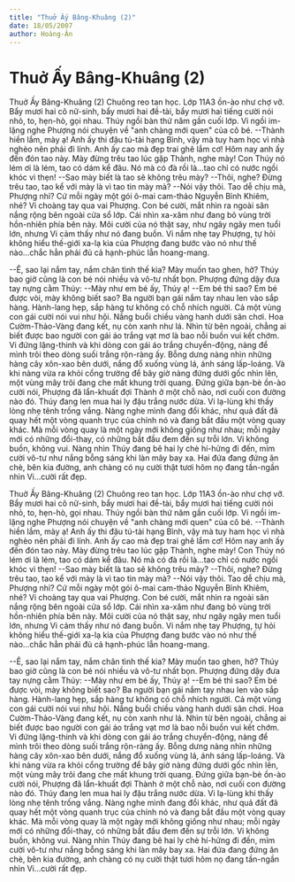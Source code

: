 ```yaml
---
title: "Thuở Ấy Bâng-Khuâng (2)"
date: 18/05/2007
author: Hoàng-Ân
---
```


# Thuở Ấy Bâng-Khuâng (2)

Thuở Ấy Bâng-Khuâng (2)
     Chuông reo tan học.  Lớp 11A3 ồn-ào như chợ vỡ.  Bẩy mươi hai cô nữ-sinh, bẩy mươi hai đề-tài, bẩy mươi hai tiếng cười nói nhỏ, to, hẹn-hò, gọi nhau.  Thúy ngồi bàn thứ năm gần cuối lớp.  Vi ngồi im-lặng nghe Phượng nói chuyện về "anh chàng mới quen" của cô bé.
--Thành hiền lắm, mày ạ!  Anh ấy thi đậu tú-tài hạng Bình, vậy mà tuy ham học vì nhà nghèo nên phải đi lính.  Anh ấy cao mà đẹp trai ghê lắm cơ!  Hôm nay anh ấy đến đón tao này.  Mày đừng trêu tao lúc gặp Thành, nghe mày!  Con Thúy nó lém ơi là lém, tao có dám kể đâu.  Nó mà có đà rồi là...tao chỉ có nước ngồi khóc vì thẹn!
--Sao mày biết là tao sẽ không trêu mày?
--Thôi, nghe?  Đừng trêu tao, tao kể với mày là vì tao tin mày mà?
--Nói vậy thôi.  Tao dễ chịu mà, Phượng nhỉ? Cứ mỗi ngày một gói ô-mai cam-thảo Nguyễn Bỉnh Khiêm, nhé?
     Vi choàng tay qua vai Phượng.  Con bé cười, mắt nhìn ra ngoài sân nắng rộng bên ngoài cửa sổ lớp.  Cái nhìn xa-xăm như đang bỏ vùng trời hồn-nhiên phía bên này.  Môi cười của nó thật say, như ngây ngây men tuổi lớn, nhưng Vi cảm thấy như nó đang buồn.  Vi nắm nhẹ tay Phượng, tự hỏi không hiểu thế-giới xa-lạ kia của Phượng đang bước vào nó như thế nào...chắc hẳn phải đủ cả hạnh-phúc lẫn hoang-mang.

--Ê, sao lại nắm tay, nắm chân tình thế kia?  Mày muốn tao ghen, hở?
     Thúy bao giờ cũng là con bé nói nhiều và vô-tư nhất bọn.  Phượng đứng dậy đưa tay nựng cằm Thúy:
--Mày như em bé ấy, Thúy ạ!
--Em bé thì sao?  Em bé được vòi, mày không biết sao?
     Ba người bạn gái nắm tay nhau len vào sắp hàng.  Hành-lang hẹp, sắp hàng tư không có chỗ nhích người.  Cả một vùng con gái cười nói vui như hội.  Nắng buổi chiều vàng hanh dưới sân chơi.  Hoa Cườm-Thảo-Vàng đang kết, nụ còn xanh như lá.  Nhìn từ bên ngoài, chẳng ai biết được bao người con gái áo trắng vạt mơ là bao nỗi buồn vui kết chớm.  Vi đứng lặng-thinh và khi dòng con gái áo trắng chuyển-động, nàng để mình trôi theo dòng suối trắng rộn-ràng ấy.  Bỗng dưng nàng nhìn những hàng cây xôn-xao bên dưới, nắng đổ xuống vùng lá, ánh sáng lấp-loáng.  Và khi nàng vừa ra khỏi cổng trường để bây giờ nàng đứng dưới gốc nhìn lên, một vùng mây trôi đang che mất khung trời quang.  Đứng giữa bạn-bè ồn-ào cười nói, Phượng đã lẩn-khuất đợi Thành ở một chỗ nào, nơi cuối con đường nào đó.  Thúy đang len mua hai ly đậu trắng nước dừa.  Vi lạ-lùng khi thấy lòng nhẹ tênh trống vắng.  Nàng nghe mình đang đổi khác, như quả đất đã quay hết một vòng quanh trục của chính nó và đang bắt đầu một vòng quay khác.  Mà mỗi vòng quay là một ngày mới không giống như nhau; mỗi ngày mới có những đổi-thay, có những bắt đầu đem đến sự trỗi lớn.
     Vi không buồn, không vui. Nàng nhìn Thúy đang bê hai ly chè hí-hửng đi đến, mỉm cười vô-tư như nắng bỗng sáng khi làn mây bay xa.  Hai đứa đang đứng ăn chè, bên kia đường, anh chàng có nụ cười thật tươi hôm nọ đang tần-ngần nhìn Vi...cười rất đẹp.

Thuở Ấy Bâng-Khuâng (2)
     Chuông reo tan học.  Lớp 11A3 ồn-ào như chợ vỡ.  Bẩy mươi hai cô nữ-sinh, bẩy mươi hai đề-tài, bẩy mươi hai tiếng cười nói nhỏ, to, hẹn-hò, gọi nhau.  Thúy ngồi bàn thứ năm gần cuối lớp.  Vi ngồi im-lặng nghe Phượng nói chuyện về "anh chàng mới quen" của cô bé.
--Thành hiền lắm, mày ạ!  Anh ấy thi đậu tú-tài hạng Bình, vậy mà tuy ham học vì nhà nghèo nên phải đi lính.  Anh ấy cao mà đẹp trai ghê lắm cơ!  Hôm nay anh ấy đến đón tao này.  Mày đừng trêu tao lúc gặp Thành, nghe mày!  Con Thúy nó lém ơi là lém, tao có dám kể đâu.  Nó mà có đà rồi là...tao chỉ có nước ngồi khóc vì thẹn!
--Sao mày biết là tao sẽ không trêu mày?
--Thôi, nghe?  Đừng trêu tao, tao kể với mày là vì tao tin mày mà?
--Nói vậy thôi.  Tao dễ chịu mà, Phượng nhỉ? Cứ mỗi ngày một gói ô-mai cam-thảo Nguyễn Bỉnh Khiêm, nhé?
     Vi choàng tay qua vai Phượng.  Con bé cười, mắt nhìn ra ngoài sân nắng rộng bên ngoài cửa sổ lớp.  Cái nhìn xa-xăm như đang bỏ vùng trời hồn-nhiên phía bên này.  Môi cười của nó thật say, như ngây ngây men tuổi lớn, nhưng Vi cảm thấy như nó đang buồn.  Vi nắm nhẹ tay Phượng, tự hỏi không hiểu thế-giới xa-lạ kia của Phượng đang bước vào nó như thế nào...chắc hẳn phải đủ cả hạnh-phúc lẫn hoang-mang.

--Ê, sao lại nắm tay, nắm chân tình thế kia?  Mày muốn tao ghen, hở?
     Thúy bao giờ cũng là con bé nói nhiều và vô-tư nhất bọn.  Phượng đứng dậy đưa tay nựng cằm Thúy:
--Mày như em bé ấy, Thúy ạ!
--Em bé thì sao?  Em bé được vòi, mày không biết sao?
     Ba người bạn gái nắm tay nhau len vào sắp hàng.  Hành-lang hẹp, sắp hàng tư không có chỗ nhích người.  Cả một vùng con gái cười nói vui như hội.  Nắng buổi chiều vàng hanh dưới sân chơi.  Hoa Cườm-Thảo-Vàng đang kết, nụ còn xanh như lá.  Nhìn từ bên ngoài, chẳng ai biết được bao người con gái áo trắng vạt mơ là bao nỗi buồn vui kết chớm.  Vi đứng lặng-thinh và khi dòng con gái áo trắng chuyển-động, nàng để mình trôi theo dòng suối trắng rộn-ràng ấy.  Bỗng dưng nàng nhìn những hàng cây xôn-xao bên dưới, nắng đổ xuống vùng lá, ánh sáng lấp-loáng.  Và khi nàng vừa ra khỏi cổng trường để bây giờ nàng đứng dưới gốc nhìn lên, một vùng mây trôi đang che mất khung trời quang.  Đứng giữa bạn-bè ồn-ào cười nói, Phượng đã lẩn-khuất đợi Thành ở một chỗ nào, nơi cuối con đường nào đó.  Thúy đang len mua hai ly đậu trắng nước dừa.  Vi lạ-lùng khi thấy lòng nhẹ tênh trống vắng.  Nàng nghe mình đang đổi khác, như quả đất đã quay hết một vòng quanh trục của chính nó và đang bắt đầu một vòng quay khác.  Mà mỗi vòng quay là một ngày mới không giống như nhau; mỗi ngày mới có những đổi-thay, có những bắt đầu đem đến sự trỗi lớn.
     Vi không buồn, không vui. Nàng nhìn Thúy đang bê hai ly chè hí-hửng đi đến, mỉm cười vô-tư như nắng bỗng sáng khi làn mây bay xa.  Hai đứa đang đứng ăn chè, bên kia đường, anh chàng có nụ cười thật tươi hôm nọ đang tần-ngần nhìn Vi...cười rất đẹp.

